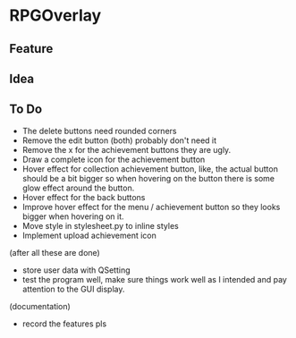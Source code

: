 # RPGOverlay

## Feature

## Idea

## To Do
 - The delete buttons need rounded corners
 - Remove the edit button (both) probably don't need it
 - Remove the x for the achievement buttons they are ugly.
 - Draw a complete icon for the achievement button
 - Hover effect for collection achievement button, like, the actual button
   should be a bit bigger so when hovering on the button there is some glow
   effect around the button.
 - Hover effect for the back buttons
 - Improve hover effect for the menu / achievement button so they looks bigger
   when hovering on it.
 - Move style in stylesheet.py to inline styles
 - Implement upload achievement icon
 
(after all these are done)

 - store user data with QSetting
 - test the program well, make sure things work well as I intended and pay
   attention to the GUI display.

(documentation)

- record the features pls